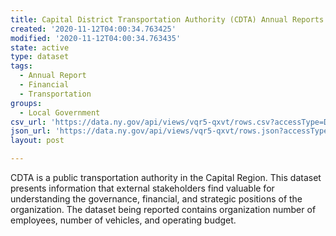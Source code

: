 ```yaml
---
title: Capital District Transportation Authority (CDTA) Annual Reports Beginning 2007
created: '2020-11-12T04:00:34.763425'
modified: '2020-11-12T04:00:34.763435'
state: active
type: dataset
tags:
  - Annual Report
  - Financial
  - Transportation
groups:
  - Local Government
csv_url: 'https://data.ny.gov/api/views/vqr5-qxvt/rows.csv?accessType=DOWNLOAD'
json_url: 'https://data.ny.gov/api/views/vqr5-qxvt/rows.json?accessType=DOWNLOAD'
layout: post

---
```

CDTA is a public transportation authority in the Capital Region.  This dataset presents information that external stakeholders find valuable for understanding the governance, financial, and strategic positions of the organization.  The dataset being reported contains organization number of employees, number of vehicles, and operating budget.
